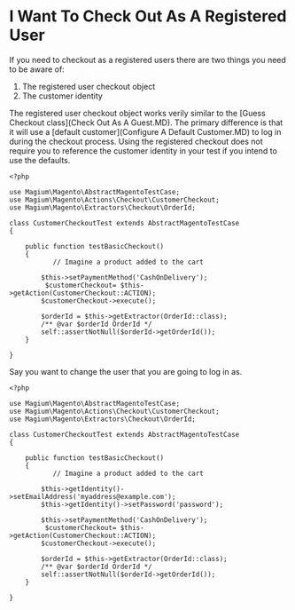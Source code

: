 # I Want To Check Out As A Registered User

If you need to checkout as a registered users there are two things you need to be aware of:

1) The registered user checkout object
2) The customer identity

The registered user checkout object works verily similar to the [Guess Checkout class](Check Out As A Guest.MD).  The primary difference is that it will use a [default customer](Configure A Default Customer.MD) to log in during the checkout process.  Using the registered checkout does not require you to reference the customer identity in your test if you intend to use the defaults.

```
<?php

use Magium\Magento\AbstractMagentoTestCase;
use Magium\Magento\Actions\Checkout\CustomerCheckout;
use Magium\Magento\Extractors\Checkout\OrderId;

class CustomerCheckoutTest extends AbstractMagentoTestCase
{

    public function testBasicCheckout()
    {
           // Imagine a product added to the cart

        $this->setPaymentMethod('CashOnDelivery');
         $customerCheckout= $this->getAction(CustomerCheckout::ACTION);
        $customerCheckout->execute();

        $orderId = $this->getExtractor(OrderId::class);
        /** @var $orderId OrderId */
        self::assertNotNull($orderId->getOrderId());
    }

}
```

Say you want to change the user that you are going to log in as.

```
<?php

use Magium\Magento\AbstractMagentoTestCase;
use Magium\Magento\Actions\Checkout\CustomerCheckout;
use Magium\Magento\Extractors\Checkout\OrderId;

class CustomerCheckoutTest extends AbstractMagentoTestCase
{

    public function testBasicCheckout()
    {
           // Imagine a product added to the cart

        $this->getIdentity()->setEmailAddress('myaddress@example.com');
        $this->getIdentity()->setPassword('password');

        $this->setPaymentMethod('CashOnDelivery');
         $customerCheckout= $this->getAction(CustomerCheckout::ACTION);
        $customerCheckout->execute();

        $orderId = $this->getExtractor(OrderId::class);
        /** @var $orderId OrderId */
        self::assertNotNull($orderId->getOrderId());
    }

}
```

